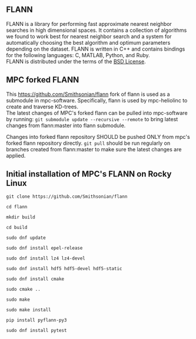 FLANN
-------------
FLANN is a library for performing fast approximate nearest neighbor searches in high dimensional spaces. It contains a collection of algorithms we found to work best for nearest neighbor search and a system for automatically choosing the best algorithm and optimum parameters depending on the dataset.
FLANN is written in C++ and contains bindings for the following languages: C, MATLAB, Python, and Ruby.  
FLANN is distributed under the terms of the [BSD License](https://github.com/mariusmuja/flann/blob/master/COPYING).

MPC forked FLANN
-------------

This https://github.com/Smithsonian/flann fork of flann is used as a submodule in mpc-software. Specifically, flann is used by mpc-heliolinc to create and traverse KD-trees.  
The latest changes of MPC's forked flann can be pulled into mpc-software by running: `git submodule update --recursive --remote` to bring latest changes from flann:master into flann submodule. 

Changes into forked flann repository SHOULD be pushed ONLY from mpc's forked flann repository directly. `git pull` should be run regularly on branches created from flann:master to make sure the latest changes are applied.

Initial installation of MPC's FLANN on Rocky Linux
-----------------

```console
git clone https://github.com/Smithsonian/flann  

cd flann  

mkdir build  

cd build  

sudo dnf update  

sudo dnf install epel-release    

sudo dnf install lz4 lz4-devel  

sudo dnf install hdf5 hdf5-devel hdf5-static  

sudo dnf install cmake    

sudo cmake ..  

sudo make  

sudo make install  

pip install pyflann-py3  

sudo dnf install pytest
```